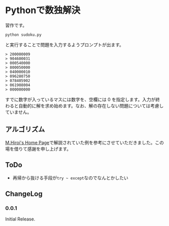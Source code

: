 # Pythonで数独解決
習作です。

`python sudoku.py`

と実行することで問題を入力するようプロンプトが出ます。

```
> 200000009
> 904600031
> 000540000
> 800050000
> 040000010
> 096280750
> 078405902
> 061908004
> 000000000
```

すでに数字が入っているマスには数字を、空欄には 0 を指定します。入力が終わると自動的に解を求め始めます。なお、解の存在しない問題については考慮していません。

## アルゴリズム
[M.Hiroi's Home Page](mhiroi)で解説されていた例を参考にさせていただきました。この場を借りて感謝を申し上げます。

## ToDo
- 再帰から抜ける手段が`try ~ except`なのでなんとかしたい

## ChangeLog
### 0.0.1
Initial Release.

[mhiroi]: http://www.geocities.jp/m_hiroi/
